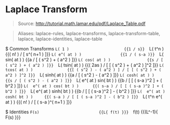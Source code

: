 # Laplace Transform

> Source: http://tutorial.math.lamar.edu/pdf/Laplace_Table.pdf

> Aliases: laplace-rules, laplace-transforms, laplace-transform-table, laplace, laplace-identities, laplace-table

$ Common Transforms
    `L( 1 )                        {{1 / s}} 
    `L( t^n )                      {{( n! ) / [ s^( n+1 ) ]}} 
    `L( e^( at ) )                 {{1 / ( s-a )}} 
    `L( sin( at ) )                {{a / [ ( s^2 ) + ( a^2 ) ]}} 
    `L( cos( at ) )                {{s / [ ( s^2 ) + ( a^2 ) ]}} 
    `L( tsin( at ) )               {{( 2as ) / [ [ ( s^2 ) + ( a^2 ) ]^2 ]}} 
    `L( tcos( at ) )               {{[ ( s^2 ) - ( a^2 ) ] / [ [ ( s^2 ) + ( a^2 ) ]^2 ]}} 
    `L( sinh( at ) )               {{a / [ ( s^2 ) - ( a^2 ) ]}} 
    `L( cosh( at ) )               {{s / [ ( s^2 ) - ( a^2 ) ]}} 
    `L(  e^( at ) sin( bt ) )      {{b / [ [ ( s-a )^2 ] + ( b^2 ) ]}} 
    `L(  e^( at ) cos( bt ) )      {{( s-a ) / [ [ ( s-a )^2 ] + ( b^2 ) ]}} 
    `L(  e^( at ) sinh( bt ) )     {{b / [ [ ( s-a )^2 ] - ( b^2 ) ]}} 
    `L(  e^( at ) cosh( bt ) )     {{( s-a ) / [ [ ( s-a )^2 ] - ( b^2 ) ]}} 
    `L(  t^n  e^( at )  )          {{( n! ) / [ ( s-a )^( n+1 ) ]}} 

$ Identities
    `F(s)                          {{L{ f(t) }}} 
    `f(t)                          {{(L^-1){ F(s) }}} 

